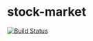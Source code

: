 stock-market
============

[![Build Status](https://travis-ci.org/jbrooks036/stock-market.svg?branch=master)](https://travis-ci.org/jbrooks036/stock-market)
